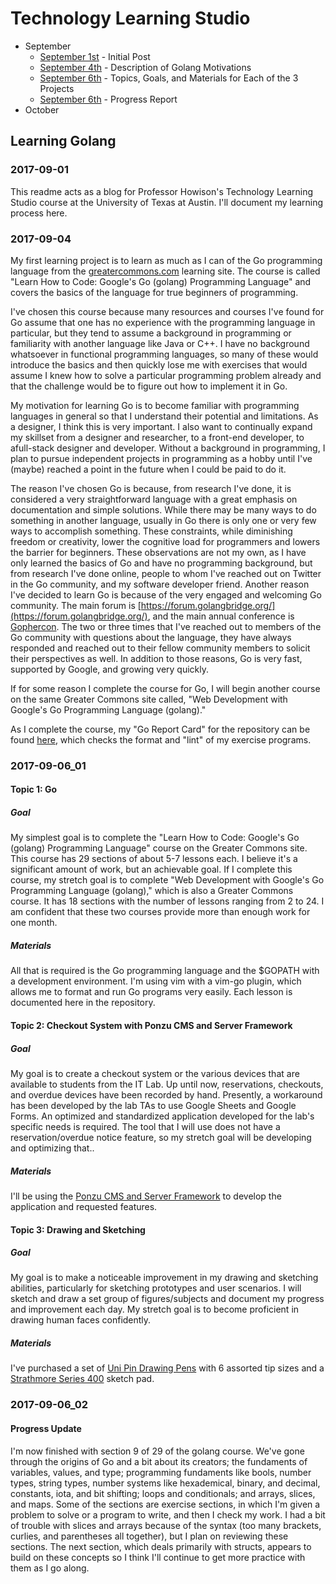 # Technology Learning Studio

* September
	* [September 1st](#2017-09-01) - Initial Post
	* [September 4th](#2017-09-04) - Description of Golang Motivations
	* [September 6th](#2017-09-06_01) - Topics, Goals, and Materials for Each of the 3 Projects
	* [September 6th](#2017-09-06_02) - Progress Report
* October

## Learning Golang

### 2017-09-01

This readme acts as a blog for Professor Howison's Technology Learning Studio course at the University of Texas at Austin. I'll document my learning process here.

### 2017-09-04

My first learning project is to learn as much as I can of the Go programming language from the [greatercommons.com](greatercommons.com) learning site. The course is called "Learn How to Code: Google's Go (golang) Programming Language" and covers the basics of the language for true beginners of programming.

I've chosen this course because many resources and courses I've found for Go assume that one has no experience with the programming language in particular, but they tend to assume a background in programming or familiarity with another language like Java or C++. I have no background whatsoever in functional programming languages, so many of these would introduce the basics and then quickly lose me with exercises that would assume I knew how to solve a particular programming problem already and that the challenge would be to figure out how to implement it in Go.

My motivation for learning Go is to become familiar with programming languages in general so that I understand their potential and limitations. As a designer, I think this is very important. I also want to continually expand my skillset from a designer and researcher, to a front-end developer, to afull-stack designer and developer. Without a background in programming, I plan to pursue independent projects in programming as a hobby until I've (maybe) reached a point in the future when I could be paid to do it.

The reason I've chosen Go is because, from research I've done, it is considered a very straightforward language with a great emphasis on documentation and simple solutions. While there may be many ways to do something in another language, usually in Go there is only one or very few ways to accomplish something. These constraints, while diminishing freedom or creativity, lower the cognitive load for programmers and lowers the barrier for beginners. These observations are not my own, as I have only learned the basics of Go and have no programming background, but from research I've done online, people to whom I've reached out on Twitter in the Go community, and my software developer friend. Another reason I've decided to learn Go is because of the very engaged and welcoming Go community. The main forum is [https://forum.golangbridge.org/](https://forum.golangbridge.org/), and the main annual conference is [Gophercon](https://www.gophercon.com/). The two or three times that I've reached out to members of the Go community with questions about the language, they have always responded and reached out to their fellow community members to solicit their perspectives as well. In addition to those reasons, Go is very fast, supported by Google, and growing very quickly.

If for some reason I complete the course for Go, I will begin another course on the same Greater Commons site called, "Web Development with Google's Go Programming Language (golang)."

As I complete the course, my "Go Report Card" for the repository can be found [here](https://goreportcard.com/report/github.com/brentbiglin/greater-commons-go), which checks the format and "lint" of my exercise programs.

### 2017-09-06_01

#### Topic 1: Go

##### Goal

My simplest goal is to complete the "Learn How to Code: Google's Go (golang) Programming Language" course on the Greater Commons site. This course has 29 sections of about 5-7 lessons each. I believe it's a significant amount of work, but an achievable goal. If I complete this course, my stretch goal is to complete "Web Development with Google's Go Programming Language (golang)," which is also a Greater Commons course. It has 18 sections with the number of lessons ranging from 2 to 24. I am confident that these two courses provide more than enough work for one month.

##### Materials

All that is required is the Go programming language and the $GOPATH with a development environment. I'm using vim with a vim-go plugin, which allows me to format and run Go programs very easily. Each lesson is documented here in the repository.

#### Topic 2: Checkout System with Ponzu CMS and Server Framework

##### Goal

My goal is to create a checkout system or the various devices that are available to students from the IT Lab. Up until now, reservations, checkouts, and overdue devices have been recorded by hand. Presently, a workaround has been developed by the lab TAs to use Google Sheets and Google Forms. An optimized and standardized application developed for the lab's specific needs is required. The tool that I will use does not have a reservation/overdue notice feature, so my stretch goal will be developing and optimizing that..

##### Materials

I'll be using the [Ponzu CMS and Server Framework](https://docs.ponzu-cms.org/) to develop the application and requested features.

#### Topic 3: Drawing and Sketching

##### Goal

My goal is to make a noticeable improvement in my drawing and sketching abilities, particularly for sketching prototypes and user scenarios. I will sketch and draw a set group of figures/subjects and document my progress and improvement each day. My stretch goal is to become proficient in drawing human faces confidently.

##### Materials

I've purchased a set of [Uni Pin Drawing Pens](https://www.amazon.com/gp/product/B00F38T9C4/) with 6 assorted tip sizes and a [Strathmore Series 400](https://www.amazon.com/gp/product/B0027A39PY) sketch pad.

### 2017-09-06_02

#### Progress Update

I'm now finished with section 9 of 29 of the golang course. We've gone through the origins of Go and a bit about its creators; the fundaments of variables, values, and type; programming fundaments like bools, number types, string types, number systems like hexademical, binary, and decimal, constants, iota, and bit shifting; loops and conditionals; and arrays, slices, and maps. Some of the sections are exercise sections, in which I'm given a problem to solve or a program to write, and then I check my work. I had a bit of trouble with slices and arrays because of the syntax (too many brackets, curlies, and parentheses all together), but I plan on reviewing these sections. The next section, which deals primarily with structs, appears to build on these concepts so I think I'll continue to get more practice with them as I go along.
